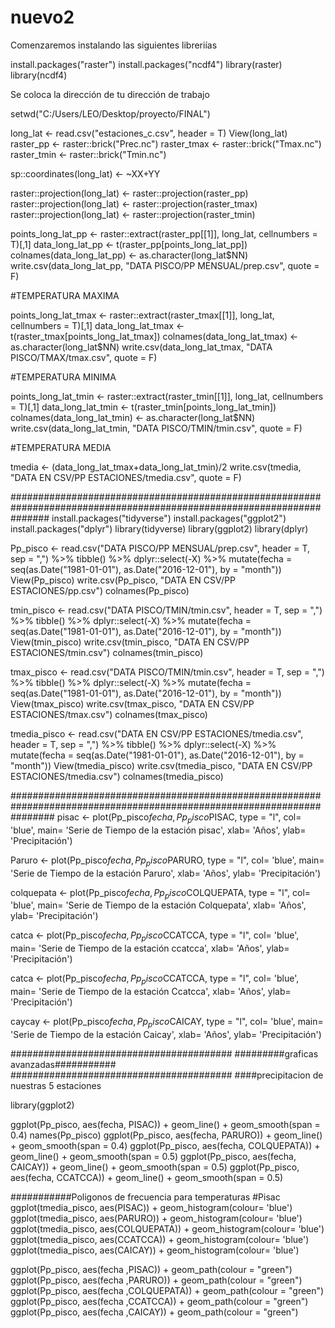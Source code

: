 # nuevo2
Comenzaremos instalando las siguientes libreriías

install.packages("raster")
install.packages("ncdf4")
library(raster)
library(ncdf4)

Se coloca la dirección de tu dirección de trabajo

setwd("C:/Users/LEO/Desktop/proyecto/FINAL")

long_lat <- read.csv("estaciones_c.csv", header = T)
View(long_lat)
raster_pp   <- raster::brick("Prec.nc")
raster_tmax <- raster::brick("Tmax.nc")
raster_tmin <- raster::brick("Tmin.nc")

sp::coordinates(long_lat) <- ~XX+YY

raster::projection(long_lat) <- raster::projection(raster_pp)
raster::projection(long_lat) <- raster::projection(raster_tmax)
raster::projection(long_lat) <- raster::projection(raster_tmin)

points_long_lat_pp <- raster::extract(raster_pp[[1]], long_lat, cellnumbers = T)[,1]
data_long_lat_pp <- t(raster_pp[points_long_lat_pp])
colnames(data_long_lat_pp) <- as.character(long_lat$NN)
write.csv(data_long_lat_pp, "DATA PISCO/PP MENSUAL/prep.csv", quote = F)

#TEMPERATURA MAXIMA

points_long_lat_tmax <- raster::extract(raster_tmax[[1]], long_lat, cellnumbers = T)[,1]
data_long_lat_tmax <- t(raster_tmax[points_long_lat_tmax])
colnames(data_long_lat_tmax) <- as.character(long_lat$NN)
write.csv(data_long_lat_tmax, "DATA PISCO/TMAX/tmax.csv", quote = F)

#TEMPERATURA MINIMA

points_long_lat_tmin <- raster::extract(raster_tmin[[1]], long_lat, cellnumbers = T)[,1]
data_long_lat_tmin <- t(raster_tmin[points_long_lat_tmin])
colnames(data_long_lat_tmin) <- as.character(long_lat$NN)
write.csv(data_long_lat_tmin, "DATA PISCO/TMIN/tmin.csv", quote = F)

#TEMPERATURA MEDIA

tmedia <- (data_long_lat_tmax+data_long_lat_tmin)/2
write.csv(tmedia, "DATA EN CSV/PP ESTACIONES/tmedia.csv", quote = F)



#######################################################################################################################
install.packages("tidyverse")
install.packages("ggplot2")
install.packages("dplyr")
library(tidyverse)
library(ggplot2)
library(dplyr)

Pp_pisco <- read.csv("DATA PISCO/PP MENSUAL/prep.csv", header = T, sep = ",") %>%
  tibble() %>%
  dplyr::select(-X) %>%
  mutate(fecha = seq(as.Date("1981-01-01"), as.Date("2016-12-01"), by = "month"))
View(Pp_pisco)
write.csv(Pp_pisco, "DATA EN CSV/PP ESTACIONES/pp.csv")
colnames(Pp_pisco)

tmin_pisco <- read.csv("DATA PISCO/TMIN/tmin.csv", header = T, sep = ",") %>%
  tibble() %>%
  dplyr::select(-X) %>%
  mutate(fecha = seq(as.Date("1981-01-01"), as.Date("2016-12-01"), by = "month"))
View(tmin_pisco)
write.csv(tmin_pisco, "DATA EN CSV/PP ESTACIONES/tmin.csv")
colnames(tmin_pisco)

tmax_pisco <- read.csv("DATA PISCO/TMIN/tmin.csv", header = T, sep = ",") %>%
  tibble() %>%
  dplyr::select(-X) %>%
  mutate(fecha = seq(as.Date("1981-01-01"), as.Date("2016-12-01"), by = "month"))
View(tmax_pisco)
write.csv(tmax_pisco, "DATA EN CSV/PP ESTACIONES/tmax.csv")
colnames(tmax_pisco)

tmedia_pisco <- read.csv("DATA EN CSV/PP ESTACIONES/tmedia.csv", header = T, sep = ",") %>%
  tibble() %>%
  dplyr::select(-X) %>%
  mutate(fecha = seq(as.Date("1981-01-01"), as.Date("2016-12-01"), by = "month"))
View(tmedia_pisco)
write.csv(tmedia_pisco, "DATA EN CSV/PP ESTACIONES/tmedia.csv")
colnames(tmedia_pisco)

########################################################################################################################
pisac <- plot(Pp_pisco$fecha,Pp_pisco$PISAC, type = "l", col= 'blue',
              main= 'Serie de Tiempo de la estación pisac', xlab= 'Años',
              ylab= 'Precipitación')

Paruro <- plot(Pp_pisco$fecha, Pp_pisco$PARURO, type = "l", col= 'blue',
               main= 'Serie de Tiempo de la estación Paruro', xlab= 'Años',
               ylab= 'Precipitación')
               
colquepata <- plot(Pp_pisco$fecha,Pp_pisco$COLQUEPATA, type = "l", col= 'blue',
                   main= 'Serie de Tiempo de la estación Colquepata', xlab= 'Años',
                   ylab= 'Precipitación')
                   
catca <-  plot(Pp_pisco$fecha,Pp_pisco$CCATCCA, type = "l", col= 'blue',
               main= 'Serie de Tiempo de la estación ccatcca', xlab= 'Años',
               ylab= 'Precipitación')
               
catca <-  plot(Pp_pisco$fecha,Pp_pisco$CCATCCA, type = "l", col= 'blue',
               main= 'Serie de Tiempo de la estación Ccatcca', xlab= 'Años',
               ylab= 'Precipitación')
               
caycay <- plot(Pp_pisco$fecha,Pp_pisco$CAICAY, type = "l", col= 'blue',
               main= 'Serie de Tiempo de la estación Caicay', xlab= 'Años',
               ylab= 'Precipitación')

########################################
#########graficas avanzadas###########
########################################
####precipitacion de nuestras 5 estaciones

library(ggplot2)

ggplot(Pp_pisco, aes(fecha, PISAC)) +
  geom_line() +
  geom_smooth(span = 0.4)
names(Pp_pisco)
ggplot(Pp_pisco, aes(fecha, PARURO)) +
  geom_line() +
  geom_smooth(span = 0.4)
ggplot(Pp_pisco, aes(fecha, COLQUEPATA)) +
  geom_line() +
  geom_smooth(span = 0.5)
ggplot(Pp_pisco, aes(fecha, CAICAY)) +
  geom_line() +
  geom_smooth(span = 0.5)
ggplot(Pp_pisco, aes(fecha, CCATCCA)) +
  geom_line() +
  geom_smooth(span = 0.5)

###########Poligonos de frecuencia para temperaturas
#Pisac
ggplot(tmedia_pisco, aes(PISAC)) + geom_histogram(colour= 'blue')
ggplot(tmedia_pisco, aes(PARURO)) + geom_histogram(colour= 'blue')
ggplot(tmedia_pisco, aes(COLQUEPATA)) + geom_histogram(colour= 'blue')
ggplot(tmedia_pisco, aes(CCATCCA)) + geom_histogram(colour= 'blue')
ggplot(tmedia_pisco, aes(CAICAY)) + geom_histogram(colour= 'blue')


ggplot(Pp_pisco, aes(fecha ,PISAC)) +
  geom_path(colour = "green")
ggplot(Pp_pisco, aes(fecha ,PARURO)) +
  geom_path(colour = "green")
ggplot(Pp_pisco, aes(fecha ,COLQUEPATA)) +
  geom_path(colour = "green")
ggplot(Pp_pisco, aes(fecha ,CCATCCA)) +
  geom_path(colour = "green")
ggplot(Pp_pisco, aes(fecha ,CAICAY)) +
  geom_path(colour = "green")
